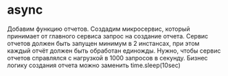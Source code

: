 # async

Добавим функцию отчетов. Создадим микросервис, который   принимает от главного сервиса запрос на создание отчета. Сервис отчетов должен быть запущен минимум в 2 инстансах, при этом каждый отчёт должен быть обработан единожды. Нужно, чтобы сервис отчетов справлялся с нагрузкой в 1000 запросов в секунду. Бизнес логику создания отчета можно заменить time.sleep(10sec)

